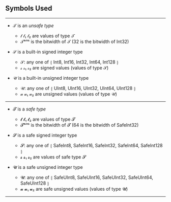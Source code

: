 
## Symbols Used

----

- 𝒯  is an _unsafe type_
    - 𝓉  𝓉₁  𝓉₂ are values of type 𝒯
    - 𝒯ᵇⁱᵗˢ is the bitwidth of 𝒯 (32 is the bitwidth of Int32)
     
- 𝒮 is a built-in signed integer type
    - 𝒮: any one of ⦃ Int8, Int16, Int32, Int64, Int128 ⦄
    - 𝓈  𝓈₁  𝓈₂ are signed values (values of type 𝒮)

- 𝒰 is a built-in unsigned integer type
    - 𝒰: any one of ⦃ UInt8, UInt16, UInt32, UInt64, UInt128 ⦄
    - 𝓊  𝓊₁  𝓊₂ are unsigned values (values of type 𝒰)

----

- 𝓣  is a _safe type_
    - 𝓽  𝓽₁  𝓽₂ are values of type 𝓣
    - 𝓣ᵇⁱᵗˢ is the bitwidth of 𝓣 (64 is the bitwidth of SafeInt32)

- 𝓢 is a safe signed integer type
    - 𝓢: any one of ⦃ SafeInt8, SafeInt16, SafeInt32, SafeInt64, SafeInt128 ⦄
    - 𝓼  𝓼₁  𝓼₂ are values of safe type 𝓢 

- 𝓤 is a safe unsigned integer type
    - 𝓤: any one of ⦃ SafeUInt8, SafeUInt16, SafeUInt32, SafeUInt64, SafeUInt128 ⦄
    - 𝓾  𝓾₁  𝓾₂ are safe unsigned values (values of type 𝓤)

----
